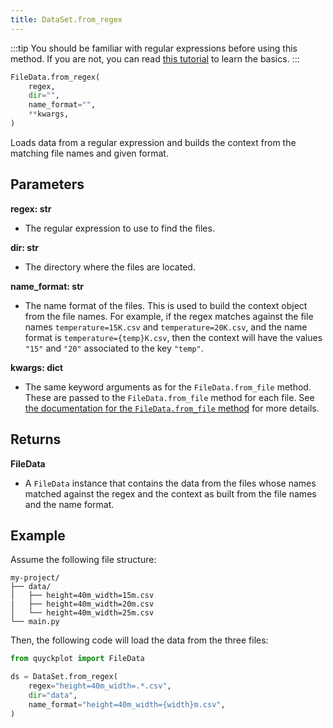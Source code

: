 ```yaml
---
title: DataSet.from_regex
---
```


:::tip
You should be familiar with regular expressions before using this method. If you are not, you can read [this tutorial](https://www.w3schools.com/python/python_regex.asp) to learn the basics.
:::

```python
FileData.from_regex(
    regex,
    dir="",
    name_format="",
    **kwargs,
)
```

Loads data from a regular expression and builds the context from the matching file names and given format.

## Parameters

**regex: str**

- The regular expression to use to find the files.

**dir: str**

- The directory where the files are located.

**name_format: str**

- The name format of the files. This is used to build the context object from the file names. For example, if the regex matches against the file names `temperature=15K.csv` and `temperature=20K.csv`, and the name format is `temperature={temp}K.csv`, then the context will have the values `"15"` and `"20"` associated to the key `"temp"`.

**kwargs: dict**

- The same keyword arguments as for the `FileData.from_file` method. These are passed to the `FileData.from_file` method for each file. See [the documentation for the `FileData.from_file` method](/docs/reference/FileData/from_file) for more details.

## Returns

**FileData**

- A `FileData` instance that contains the data from the files whose names matched against the regex and the context as built from the file names and the name format.

## Example

Assume the following file structure:

```
my-project/
├── data/
│   ├── height=40m_width=15m.csv
|   ├── height=40m_width=20m.csv
│   └── height=40m_width=25m.csv
└── main.py
```

Then, the following code will load the data from the three files:

```python
from quyckplot import FileData

ds = DataSet.from_regex(
    regex="height=40m_width=.*.csv",
    dir="data",
    name_format="height=40m_width={width}m.csv",
)
```
